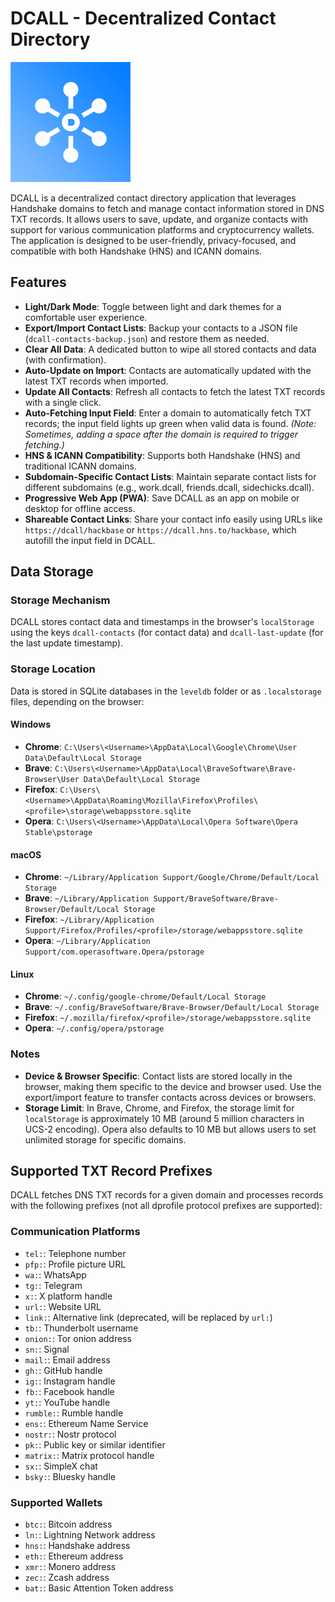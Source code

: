# DCALL - Decentralized Contact Directory

![DCALL Logo](/img/icon-192.png)

DCALL is a decentralized contact directory application that leverages Handshake domains to fetch and manage contact information stored in DNS TXT records. It allows users to save, update, and organize contacts with support for various communication platforms and cryptocurrency wallets. The application is designed to be user-friendly, privacy-focused, and compatible with both Handshake (HNS) and ICANN domains.

## Features

- **Light/Dark Mode**: Toggle between light and dark themes for a comfortable user experience.
- **Export/Import Contact Lists**: Backup your contacts to a JSON file (`dcall-contacts-backup.json`) and restore them as needed.
- **Clear All Data**: A dedicated button to wipe all stored contacts and data (with confirmation).
- **Auto-Update on Import**: Contacts are automatically updated with the latest TXT records when imported.
- **Update All Contacts**: Refresh all contacts to fetch the latest TXT records with a single click.
- **Auto-Fetching Input Field**: Enter a domain to automatically fetch TXT records; the input field lights up green when valid data is found. *(Note: Sometimes, adding a space after the domain is required to trigger fetching.)*
- **HNS & ICANN Compatibility**: Supports both Handshake (HNS) and traditional ICANN domains.
- **Subdomain-Specific Contact Lists**: Maintain separate contact lists for different subdomains (e.g., work.dcall, friends.dcall, sidechicks.dcall).
- **Progressive Web App (PWA)**: Save DCALL as an app on mobile or desktop for offline access.
- **Shareable Contact Links**: Share your contact info easily using URLs like `https://dcall/hackbase` or `https://dcall.hns.to/hackbase`, which autofill the input field in DCALL.

## Data Storage

### Storage Mechanism
DCALL stores contact data and timestamps in the browser's `localStorage` using the keys `dcall-contacts` (for contact data) and `dcall-last-update` (for the last update timestamp).

### Storage Location
Data is stored in SQLite databases in the `leveldb` folder or as `.localstorage` files, depending on the browser:

#### Windows
- **Chrome**: `C:\Users\<Username>\AppData\Local\Google\Chrome\User Data\Default\Local Storage`
- **Brave**: `C:\Users\<Username>\AppData\Local\BraveSoftware\Brave-Browser\User Data\Default\Local Storage`
- **Firefox**: `C:\Users\<Username>\AppData\Roaming\Mozilla\Firefox\Profiles\<profile>\storage\webappsstore.sqlite`
- **Opera**: `C:\Users\<Username>\AppData\Local\Opera Software\Opera Stable\pstorage`

#### macOS
- **Chrome**: `~/Library/Application Support/Google/Chrome/Default/Local Storage`
- **Brave**: `~/Library/Application Support/BraveSoftware/Brave-Browser/Default/Local Storage`
- **Firefox**: `~/Library/Application Support/Firefox/Profiles/<profile>/storage/webappsstore.sqlite`
- **Opera**: `~/Library/Application Support/com.operasoftware.Opera/pstorage`

#### Linux
- **Chrome**: `~/.config/google-chrome/Default/Local Storage`
- **Brave**: `~/.config/BraveSoftware/Brave-Browser/Default/Local Storage`
- **Firefox**: `~/.mozilla/firefox/<profile>/storage/webappsstore.sqlite`
- **Opera**: `~/.config/opera/pstorage`

### Notes
- **Device & Browser Specific**: Contact lists are stored locally in the browser, making them specific to the device and browser used. Use the export/import feature to transfer contacts across devices or browsers.
- **Storage Limit**: In Brave, Chrome, and Firefox, the storage limit for `localStorage` is approximately 10 MB (around 5 million characters in UCS-2 encoding). Opera also defaults to 10 MB but allows users to set unlimited storage for specific domains.

## Supported TXT Record Prefixes

DCALL fetches DNS TXT records for a given domain and processes records with the following prefixes (not all dprofile protocol prefixes are supported):

### Communication Platforms
- `tel:`: Telephone number
- `pfp:`: Profile picture URL
- `wa:`: WhatsApp
- `tg:`: Telegram
- `x:`: X platform handle
- `url:`: Website URL
- `link:`: Alternative link (deprecated, will be replaced by `url:`)
- `tb:`: Thunderbolt username
- `onion:`: Tor onion address
- `sn:`: Signal
- `mail:`: Email address
- `gh:`: GitHub handle
- `ig:`: Instagram handle
- `fb:`: Facebook handle
- `yt:`: YouTube handle
- `rumble:`: Rumble handle
- `ens:`: Ethereum Name Service
- `nostr:`: Nostr protocol
- `pk:`: Public key or similar identifier
- `matrix:`: Matrix protocol handle
- `sx:`: SimpleX chat
- `bsky:`: Bluesky handle

### Supported Wallets
- `btc:`: Bitcoin address
- `ln:`: Lightning Network address
- `hns:`: Handshake address
- `eth:`: Ethereum address
- `xmr:`: Monero address
- `zec:`: Zcash address
- `bat:`: Basic Attention Token address
